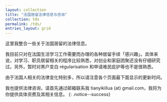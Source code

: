 ```yaml
---
layout: collection
title: "法国居留法律信息与咨询"
collection: tds
permalink: /tds/
entries_layout: grid
---
```


这里我整合一些关于法国居留的法律信息。

我目前只对在法国生活学习工作需要而办理的各种居留手续「感兴趣」。具体来说，对学习、职员居留相关的程序比较熟悉，对创业和家庭团聚还没有仔细研究过。另外，暂时对黑户变白 régularisation 和申请难民庇护等也不是很熟悉。

由于法国人相关的法律变化特别多，所以请注意各个页面最下面显示的更新时间。

我也提供法律咨询，请首先通过邮箱联系我 tianyikillua (at) gmail.com，我将为你提供具体资费及其相关信息。
{: .notice--success}
